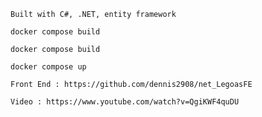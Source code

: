 ```
Built with C#, .NET, entity framework
```

```
docker compose build
```

```
docker compose build
```

```
docker compose up
```

```
Front End : https://github.com/dennis2908/net_LegoasFE
```

```
Video : https://www.youtube.com/watch?v=QgiKWF4quDU
```